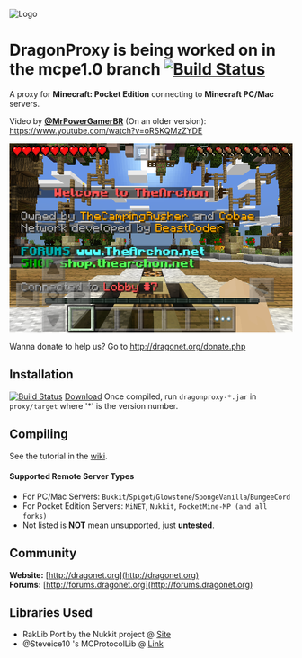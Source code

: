 ![Logo](http://dragonet.org/assets/img/Dragonet.png)
# DragonProxy is being worked on in the mcpe1.0 branch [![Build Status](https://drone.io/github.com/DragonetMC/DragonProxy/status.png)](https://drone.io/github.com/DragonetMC/DragonProxy/latest)

A proxy for **Minecraft: Pocket Edition** connecting to **Minecraft PC/Mac** servers.

Video by **[@MrPowerGamerBR](https://github.com/MrPowerGamerBR)** (On an older version): https://www.youtube.com/watch?v=oRSKQMzZYDE

![Screenshot](https://raw.githubusercontent.com/DragonetMC/DragonProxy/master/screenshots/TheArchon.png)

Wanna donate to help us? Go to http://dragonet.org/donate.php

## Installation
[![Build Status](https://drone.io/github.com/DragonetMC/DragonProxy/status.png)](https://drone.io/github.com/DragonetMC/DragonProxy/files) [Download](https://drone.io/github.com/DragonetMC/DragonProxy/files)
Once compiled, run `dragonproxy-*.jar` in `proxy/target` where '*' is the version number.

## Compiling
See the tutorial in the [wiki](https://github.com/DragonetMC/DragonProxy/wiki).

#### Supported Remote Server Types
- For PC/Mac Servers: `Bukkit`/`Spigot`/`Glowstone`/`SpongeVanilla`/`BungeeCord`
- For Pocket Edition Servers: `MiNET`, `Nukkit`, `PocketMine-MP (and all forks)`
- Not listed is **NOT** mean unsupported, just **untested**.

## Community
**Website:** [http://dragonet.org](http://dragonet.org)  
**Forums:** [http://forums.dragonet.org](http://forums.dragonet.org)

## Libraries Used
* RakLib Port by the Nukkit project @ [Site](http://nukkit.io)
* @Steveice10 's MCProtocolLib @ [Link](https://github.com/Steveice10/MCProtocolLib)

